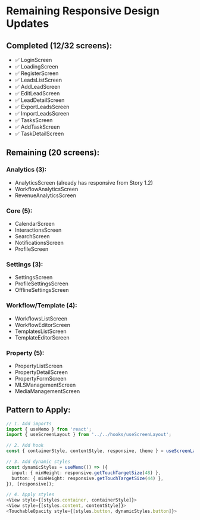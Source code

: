# Remaining Responsive Design Updates

## Completed (12/32 screens):
- ✅ LoginScreen
- ✅ LoadingScreen  
- ✅ RegisterScreen
- ✅ LeadsListScreen
- ✅ AddLeadScreen
- ✅ EditLeadScreen
- ✅ LeadDetailScreen
- ✅ ExportLeadsScreen
- ✅ ImportLeadsScreen
- ✅ TasksScreen
- ✅ AddTaskScreen
- ✅ TaskDetailScreen

## Remaining (20 screens):

### Analytics (3):
- AnalyticsScreen (already has responsive from Story 1.2)
- WorkflowAnalyticsScreen
- RevenueAnalyticsScreen

### Core (5):
- CalendarScreen
- InteractionsScreen
- SearchScreen
- NotificationsScreen
- ProfileScreen

### Settings (3):
- SettingsScreen
- ProfileSettingsScreen
- OfflineSettingsScreen

### Workflow/Template (4):
- WorkflowsListScreen
- WorkflowEditorScreen
- TemplatesListScreen
- TemplateEditorScreen

### Property (5):
- PropertyListScreen
- PropertyDetailScreen
- PropertyFormScreen
- MLSManagementScreen
- MediaManagementScreen

## Pattern to Apply:

```typescript
// 1. Add imports
import { useMemo } from 'react';
import { useScreenLayout } from '../../hooks/useScreenLayout';

// 2. Add hook
const { containerStyle, contentStyle, responsive, theme } = useScreenLayout();

// 3. Add dynamic styles
const dynamicStyles = useMemo(() => ({
  input: { minHeight: responsive.getTouchTargetSize(48) },
  button: { minHeight: responsive.getTouchTargetSize(44) },
}), [responsive]);

// 4. Apply styles
<View style={[styles.container, containerStyle]}>
<View style={[styles.content, contentStyle]}>
<TouchableOpacity style={[styles.button, dynamicStyles.button]}>
```

